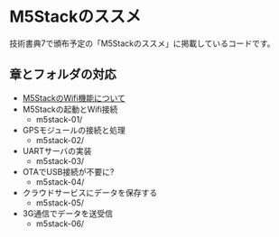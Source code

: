 # M5Stackのススメ

技術書典7で頒布予定の「M5Stackのススメ」に掲載しているコードです。

## 章とフォルダの対応

- [M5StackのWifi機能について](https://github.com/setou/m5stack-wifisetup)
- M5Stackの起動とWifi接続
    - m5stack-01/
- GPSモジュールの接続と処理
    - m5stack-02/
- UARTサーバの実装
    - m5stack-03/
- OTAでUSB接続が不要に?
    - m5stack-04/
- クラウドサービスにデータを保存する
    - m5stack-05/
- 3G通信でデータを送受信
    - m5stack-06/
